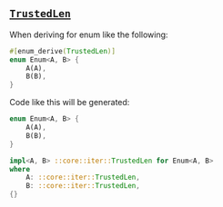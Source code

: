 ## [`TrustedLen`](https://doc.rust-lang.org/std/iter/trait.TrustedLen.html)

When deriving for enum like the following:

```rust
#[enum_derive(TrustedLen)]
enum Enum<A, B> {
    A(A),
    B(B),
}
```

Code like this will be generated:

```rust
enum Enum<A, B> {
    A(A),
    B(B),
}

impl<A, B> ::core::iter::TrustedLen for Enum<A, B>
where
    A: ::core::iter::TrustedLen,
    B: ::core::iter::TrustedLen,
{}
```
